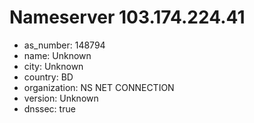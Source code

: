 # Nameserver 103.174.224.41

* as_number: 148794
* name: Unknown
* city: Unknown
* country: BD
* organization: NS NET CONNECTION
* version: Unknown
* dnssec: true
